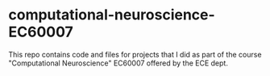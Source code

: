 # computational-neuroscience-EC60007
This repo contains code and files for projects that I did as part of the course "Computational Neuroscience" EC60007 offered by the ECE dept.
